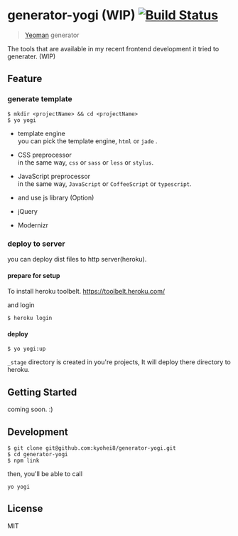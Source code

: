 # generator-yogi (WIP) [![Build Status](https://secure.travis-ci.org/kyohei8/generator-yogi.png?branch=master)](https://travis-ci.org/kyohei8/generator-yogi)

> [Yeoman](http://yeoman.io) generator

The tools that are available in my recent frontend development it tried to generater. (WIP)

## Feature

### generate template

```
$ mkdir <projectName> && cd <projectName>
$ yo yogi
```

* template engine  
you can pick the template engine, `html` or `jade` .
* CSS preprocessor  
in the same way, `css` or `sass` or `less` or `stylus`.
* JavaScript preprocessor  
in the same way, `JavaScript` or `CoffeeScript` or `typescript`.

* and use js library (Option)  
 * jQuery
 * Modernizr


### deploy to server

you can deploy dist files to http server(heroku).

#### prepare for setup

To install heroku toolbelt.
https://toolbelt.heroku.com/

and login 

```
$ heroku login
```

#### deploy  

```
$ yo yogi:up
```
`_stage` directory is created in you're projects, It will deploy there directory to heroku.


## Getting Started

coming soon. :)

<!--
```bash
npm install -g yo
```

```bash
npm install -g generator-yogi
```

Finally, initiate the generator:

```bash
yo yogi
```
-->

## Development

```
$ git clone git@github.com:kyohei8/generator-yogi.git
$ cd generator-yogi
$ npm link
```

then, you'll be able to call

```
yo yogi
```

## License

MIT
